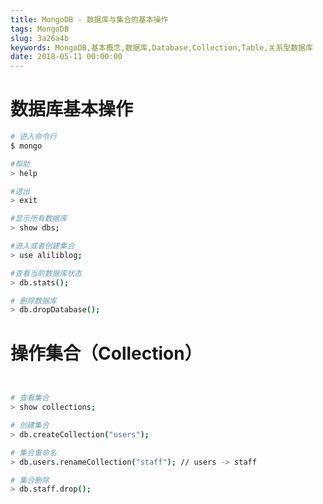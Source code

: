 ```yaml
---
title: MongoDB - 数据库与集合的基本操作
tags: MongoDB
slug: 3a26a4b
keywords: MongoDB,基本概念,数据库,Database,Collection,Table,关系型数据库
date: 2018-05-11 00:00:00
---
```


数据库基本操作
=============

```bash
# 进入命令行
$ mongo

#帮助
> help

#退出
> exit

#显示所有数据库
> show dbs;

#进入或者创建集合
> use aliliblog;

#查看当前数据库状态
> db.stats();

# 删除数据库
> db.dropDatabase();
```

操作集合（Collection）
=====================

~~~bash


# 查看集合
> show collections;

# 创建集合
> db.createCollection("users");

# 集合重命名
> db.users.renameCollection("staff"); // users -> staff

# 集合删除
> db.staff.drop();
~~~